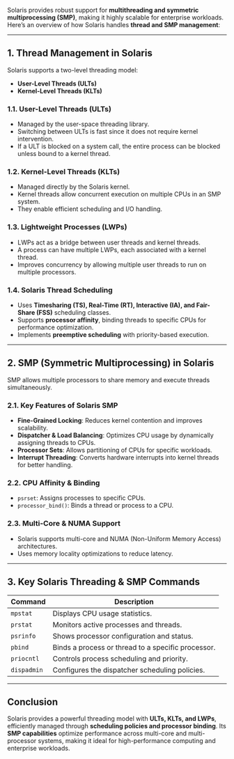 Solaris provides robust support for **multithreading and symmetric multiprocessing (SMP)**, making it highly scalable for enterprise workloads. Here’s an overview of how Solaris handles **thread and SMP management**:

---

## **1. Thread Management in Solaris**
Solaris supports a two-level threading model:  
- **User-Level Threads (ULTs)**
- **Kernel-Level Threads (KLTs)**  

### **1.1. User-Level Threads (ULTs)**
- Managed by the user-space threading library.
- Switching between ULTs is fast since it does not require kernel intervention.
- If a ULT is blocked on a system call, the entire process can be blocked unless bound to a kernel thread.

### **1.2. Kernel-Level Threads (KLTs)**
- Managed directly by the Solaris kernel.
- Kernel threads allow concurrent execution on multiple CPUs in an SMP system.
- They enable efficient scheduling and I/O handling.

### **1.3. Lightweight Processes (LWPs)**
- LWPs act as a bridge between user threads and kernel threads.
- A process can have multiple LWPs, each associated with a kernel thread.
- Improves concurrency by allowing multiple user threads to run on multiple processors.

### **1.4. Solaris Thread Scheduling**
- Uses **Timesharing (TS), Real-Time (RT), Interactive (IA), and Fair-Share (FSS)** scheduling classes.
- Supports **processor affinity**, binding threads to specific CPUs for performance optimization.
- Implements **preemptive scheduling** with priority-based execution.

---

## **2. SMP (Symmetric Multiprocessing) in Solaris**
SMP allows multiple processors to share memory and execute threads simultaneously.

### **2.1. Key Features of Solaris SMP**
- **Fine-Grained Locking**: Reduces kernel contention and improves scalability.
- **Dispatcher & Load Balancing**: Optimizes CPU usage by dynamically assigning threads to CPUs.
- **Processor Sets**: Allows partitioning of CPUs for specific workloads.
- **Interrupt Threading**: Converts hardware interrupts into kernel threads for better handling.

### **2.2. CPU Affinity & Binding**
- `psrset`: Assigns processes to specific CPUs.
- `processor_bind()`: Binds a thread or process to a CPU.

### **2.3. Multi-Core & NUMA Support**
- Solaris supports multi-core and NUMA (Non-Uniform Memory Access) architectures.
- Uses memory locality optimizations to reduce latency.

---

## **3. Key Solaris Threading & SMP Commands**
| Command | Description |
|---------|------------|
| `mpstat` | Displays CPU usage statistics. |
| `prstat` | Monitors active processes and threads. |
| `psrinfo` | Shows processor configuration and status. |
| `pbind` | Binds a process or thread to a specific processor. |
| `priocntl` | Controls process scheduling and priority. |
| `dispadmin` | Configures the dispatcher scheduling policies. |

---

## **Conclusion**
Solaris provides a powerful threading model with **ULTs, KLTs, and LWPs**, efficiently managed through **scheduling policies and processor binding**. Its **SMP capabilities** optimize performance across multi-core and multi-processor systems, making it ideal for high-performance computing and enterprise workloads.
